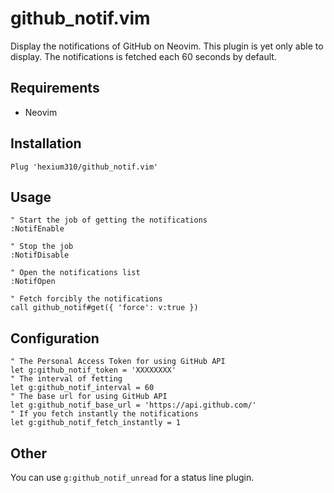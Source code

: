 # github_notif.vim

Display the notifications of GitHub on Neovim.
This plugin is yet only able to display.
The notifications is fetched each 60 seconds by default.

## Requirements

- Neovim

## Installation

```vim
Plug 'hexium310/github_notif.vim'
```

## Usage

```vim
" Start the job of getting the notifications
:NotifEnable

" Stop the job
:NotifDisable

" Open the notifications list
:NotifOpen

" Fetch forcibly the notifications
call github_notif#get({ 'force': v:true })
```

## Configuration

```vim
" The Personal Access Token for using GitHub API
let g:github_notif_token = 'XXXXXXXX'
" The interval of fetting
let g:github_notif_interval = 60
" The base url for using GitHub API
let g:github_notif_base_url = 'https://api.github.com/'
" If you fetch instantly the notifications
let g:github_notif_fetch_instantly = 1
```

## Other

You can use `g:github_notif_unread` for a status line plugin.
